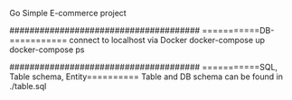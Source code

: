 Go Simple E-commerce project


######################################
===========DB-===========
connect to localhost via Docker 
docker-compose up
docker-compose ps

######################################
===========SQL, Table schema, Entity==========
Table and DB schema can be found in ./table.sql
